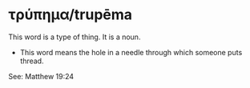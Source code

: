 # τρύπημα/trupēma
This word is a type of thing. It is a noun.
* This word means the hole in a needle through which someone puts thread.

See: Matthew 19:24
